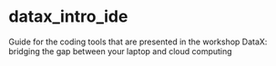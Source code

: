 # datax_intro_ide
Guide for the coding tools that are presented in the workshop DataX: bridging the gap between your laptop and cloud computing
